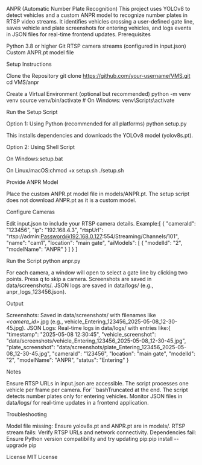ANPR (Automatic Number Plate Recognition)
This project uses YOLOv8 to detect vehicles and a custom ANPR model to recognize number plates in RTSP video streams. It identifies vehicles crossing a user-defined gate line, saves vehicle and plate screenshots for entering vehicles, and logs events in JSON files for real-time frontend updates.
Prerequisites

Python 3.8 or higher
Git
RTSP camera streams (configured in input.json)
Custom ANPR.pt model file

Setup Instructions

Clone the Repository
git clone https://github.com/your-username/VMS.git
cd VMS/anpr


Create a Virtual Environment (optional but recommended)
python -m venv venv
source venv/bin/activate  # On Windows: venv\Scripts\activate


Run the Setup Script

Option 1: Using Python (recommended for all platforms)
python setup.py

This installs dependencies and downloads the YOLOv8 model (yolov8s.pt).

Option 2: Using Shell Script

On Windows:setup.bat


On Linux/macOS:chmod +x setup.sh
./setup.sh






Provide ANPR Model

Place the custom ANPR.pt model file in models/ANPR.pt.
The setup script does not download ANPR.pt as it is a custom model.


Configure Cameras

Edit input.json to include your RTSP camera details. Example:[
    {
        "cameraId": "123456",
        "ip": "192.168.4.3",
        "rtspUrl": "rtsp://admin:Password@192.168.0.127:554/Streaming/Channels/101",
        "name": "cam1",
        "location": "main gate",
        "aiModels": [
            {
                "modelId": "2",
                "modelName": "ANPR"
            }
        ]
    }
]




Run the Script
python anpr.py


For each camera, a window will open to select a gate line by clicking two points.
Press q to skip a camera.
Screenshots are saved in data/screenshots/.
JSON logs are saved in data/logs/ (e.g., anpr_logs_123456.json).



Output

Screenshots: Saved in data/screenshots/ with filenames like <prefix>_<camera_id>_<timestamp>.jpg (e.g., vehicle_Entering_123456_2025-05-08_12-30-45.jpg).
JSON Logs: Real-time logs in data/logs/ with entries like:{
    "timestamp": "2025-05-08 12:30:45",
    "vehicle_screenshot": "data/screenshots/vehicle_Entering_123456_2025-05-08_12-30-45.jpg",
    "plate_screenshot": "data/screenshots/plate_Entering_123456_2025-05-08_12-30-45.jpg",
    "cameraId": "123456",
    "location": "main gate",
    "modelId": "2",
    "modelName": "ANPR",
    "status": "Entering"
}



Notes

Ensure RTSP URLs in input.json are accessible.
The script processes one vehicle per frame per camera. For```bashTruncated at the end.
The script detects number plates only for entering vehicles.
Monitor JSON files in data/logs/ for real-time updates in a frontend application.

Troubleshooting

Model file missing: Ensure yolov8s.pt and ANPR.pt are in models/.
RTSP stream fails: Verify RTSP URLs and network connectivity.
Dependencies fail: Ensure Python version compatibility and try updating pip:pip install --upgrade pip



License
MIT License
